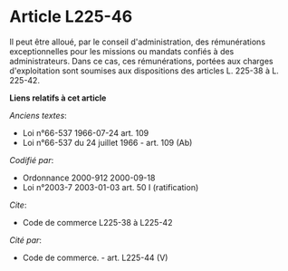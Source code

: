 # Article L225-46

Il peut être alloué, par le conseil d'administration, des rémunérations exceptionnelles pour les missions ou mandats confiés
à des administrateurs. Dans ce cas, ces rémunérations, portées aux charges d'exploitation sont soumises aux dispositions des
articles L. 225-38 à L. 225-42.

**Liens relatifs à cet article**

_Anciens textes_:

  - Loi n°66-537 1966-07-24 art. 109
  - Loi n°66-537 du 24 juillet 1966 - art. 109 (Ab)

_Codifié par_:

  - Ordonnance 2000-912 2000-09-18
  - Loi n°2003-7 2003-01-03 art. 50 I (ratification)

_Cite_:

  - Code de commerce L225-38 à L225-42

_Cité par_:

  - Code de commerce. - art. L225-44 (V)
